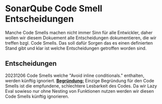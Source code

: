 # SonarQube Code Smell Entscheidungen

Manche Code Smells machen nicht immer Sinn für alle Entwickler, daher wollen wir diesem Dokuement alle Entscheidungen dokumentieren, die wir treffen bzgl. Code Smells. Das soll dafür Sorgen das es einen definierten Stand gibt und klar ist welche Entscheidungen getroffen worden sind.

## Entscheidungen

20231206    Code Smells welche "Avoid inline conditionals." enthalten, werden künftig ignoriert.
            <u>**Begründung:**</u> Einzige Begründung für den Code Smells ist die empfundene, schlechtere Lesbarkeit des Codes. Da wir Lazy Eval sowieso nur ohne Nesting von Funktionen nutzen werden wir diesen Code Smells künftig ignorieren.
